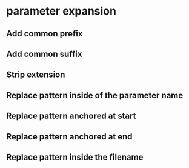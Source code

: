# parameter expansion

## Add common prefix

## Add common suffix

## Strip extension

## Replace pattern inside of the parameter name

## Replace pattern anchored at start

## Replace pattern anchored at end



## Replace pattern inside the filename


